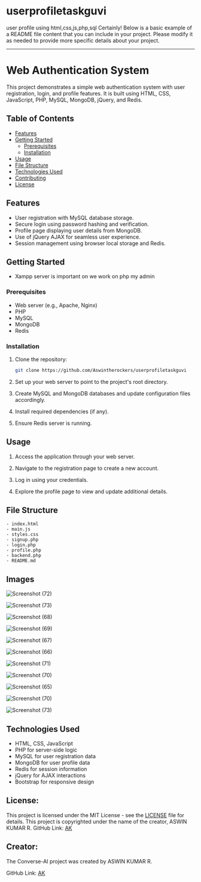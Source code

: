 # userprofiletaskguvi
user profile using html,css,js,php,sql
Certainly! Below is a basic example of a README file content that you can include in your project. Please modify it as needed to provide more specific details about your project.

---

# Web Authentication System

This project demonstrates a simple web authentication system with user registration, login, and profile features. It is built using HTML, CSS, JavaScript, PHP, MySQL, MongoDB, jQuery, and Redis.

## Table of Contents

- [Features](#features)
- [Getting Started](#getting-started)
  - [Prerequisites](#prerequisites)
  - [Installation](#installation)
- [Usage](#usage)
- [File Structure](#file-structure)
- [Technologies Used](#technologies-used)
- [Contributing](#contributing)
- [License](#license)

## Features

- User registration with MySQL database storage.
- Secure login using password hashing and verification.
- Profile page displaying user details from MongoDB.
- Use of jQuery AJAX for seamless user experience.
- Session management using browser local storage and Redis.

## Getting Started
 - Xampp server is important on we work on php my admin
### Prerequisites

- Web server (e.g., Apache, Nginx)
- PHP
- MySQL
- MongoDB
- Redis

### Installation

1. Clone the repository:

   ```bash
   git clone https://github.com/Aswintherockers/userprofiletaskguvi
   ```

2. Set up your web server to point to the project's root directory.

3. Create MySQL and MongoDB databases and update configuration files accordingly.

4. Install required dependencies (if any).

5. Ensure Redis server is running.

## Usage

1. Access the application through your web server.

2. Navigate to the registration page to create a new account.

3. Log in using your credentials.

4. Explore the profile page to view and update additional details.

## File Structure

```
- index.html
- main.js
- styles.css
- signup.php
- login.php
- profile.php
- backend.php
- README.md
```
## Images
![Screenshot (72)](https://github.com/Aswintherockers/userprofiletaskguvi/assets/110334860/3db0fed0-a429-40b6-886c-982df1459f24)

![Screenshot (73)](https://github.com/Aswintherockers/userprofiletaskguvi/assets/110334860/eb96a603-ee28-4abb-8d1a-bb93597c0052)

![Screenshot (68)](https://github.com/Aswintherockers/userprofiletaskguvi/assets/110334860/c0c1461d-ec14-492c-9b15-eb3906d9af63)

![Screenshot (69)](https://github.com/Aswintherockers/userprofiletaskguvi/assets/110334860/375c1057-ba27-4bc6-aaea-8e46b6852e10)

![Screenshot (67)](https://github.com/Aswintherockers/userprofiletaskguvi/assets/110334860/b7ba92fc-8b15-4c02-b70f-5cccd0681901)

![Screenshot (66)](https://github.com/Aswintherockers/userprofiletaskguvi/assets/110334860/e2db94f7-5ef3-49fe-9220-3f34e6692822)

![Screenshot (71)](https://github.com/Aswintherockers/userprofiletaskguvi/assets/110334860/5f3e9227-f233-4835-826f-23fcc2bfa20b)

![Screenshot (70)](https://github.com/Aswintherockers/userprofiletaskguvi/assets/110334860/d099b441-02a3-4871-a157-f57f95ea4394)

![Screenshot (65)](https://github.com/Aswintherockers/userprofiletaskguvi/assets/110334860/52cb48f3-3ee3-4076-a3ce-84abaceb184f)

![Screenshot (70)](https://github.com/Aswintherockers/userprofiletaskguvi/assets/110334860/f107e0e2-a63f-4d2a-b1fc-14de6ed70592)

![Screenshot (73)](https://github.com/Aswintherockers/userprofiletaskguvi/assets/110334860/fc150dc7-3a95-49ce-a5c9-4bcbc5d85514)
## Technologies Used

- HTML, CSS, JavaScript
- PHP for server-side logic
- MySQL for user registration data
- MongoDB for user profile data
- Redis for session information
- jQuery for AJAX interactions
- Bootstrap for responsive design

## License:

This project is licensed under the MIT License - see the [LICENSE](https://github.com/Aswintherockers/Converse-AI/blob/main/LICENSE) file for details.
This project is copyrighted under the name of the creator, ASWIN KUMAR R.
GitHub Link: [AK](https://github.com/Aswintherockers/Converse-AI)

## Creator:

The Converse-AI project was created by ASWIN KUMAR R.

GitHub Link: [AK](https://github.com/Aswintherockers/Converse-AI)
